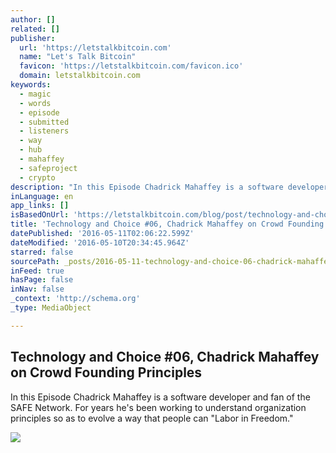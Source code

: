 ```yaml
---
author: []
related: []
publisher:
  url: 'https://letstalkbitcoin.com'
  name: "Let's Talk Bitcoin"
  favicon: 'https://letstalkbitcoin.com/favicon.ico'
  domain: letstalkbitcoin.com
keywords:
  - magic
  - words
  - episode
  - submitted
  - listeners
  - way
  - hub
  - mahaffey
  - safeproject
  - crypto
description: "In this Episode Chadrick Mahaffey is a software developer and fan of the SAFE Network. For years he's been working to understand organization principles so as to evolve a way that people can \"Labor in Freedom.\""
inLanguage: en
app_links: []
isBasedOnUrl: 'https://letstalkbitcoin.com/blog/post/technology-and-choice-06-chadrick-mahaffey-on-crowd-founding-principles'
title: 'Technology and Choice #06, Chadrick Mahaffey on Crowd Founding Principles'
datePublished: '2016-05-11T02:06:22.599Z'
dateModified: '2016-05-10T20:34:45.964Z'
starred: false
sourcePath: _posts/2016-05-11-technology-and-choice-06-chadrick-mahaffey-on-crowd-foundi.md
inFeed: true
hasPage: false
inNav: false
_context: 'http://schema.org'
_type: MediaObject

---
```

<article style=""><h1>Technology and Choice #06, Chadrick Mahaffey on Crowd Founding Principles</h1><p>In this Episode Chadrick Mahaffey is a software developer and fan of the SAFE Network. For years he's been working to understand organization principles so as to evolve a way that people can "Labor in Freedom."</p><img src="https://letstalkbitcoin.com/files/blogs/1786-964afea6db8403e86d033476cc0b4ed7735596a1b05b490da739b01da3a234f4.jpg" /></article>